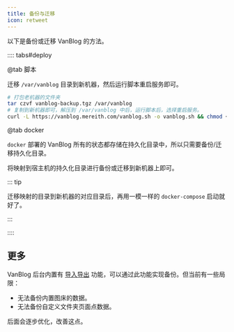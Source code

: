 ```yaml
---
title: 备份与迁移
icon: retweet
---
```


以下是备份或迁移 VanBlog 的方法。

<!-- more -->

:::: tabs#deploy

@tab 脚本

迁移 `/var/vanblog` 目录到新机器，然后运行脚本重启服务即可。

```bash
# 打包老机器的文件夹
tar czvf vanblog-backup.tgz /var/vanblog
# 复制到新机器即可，解压到 /var/vanblog 中后，运行脚本后，选择重启服务。
curl -L https://vanblog.mereith.com/vanblog.sh -o vanblog.sh && chmod +x vanblog.sh && ./vanblog.sh
```

@tab docker

`docker` 部署的 VanBlog 所有的状态都存储在持久化目录中，所以只需要备份/迁移持久化目录。

将映射到宿主机的持久化目录进行备份或迁移到新机器上即可。

::: tip

迁移映射的目录到新机器的对应目录后，再用一模一样的 `docker-compose` 启动就好了。

:::

::::

## 更多

VanBlog 后台内置有 [导入导出](../advanced/backup.md) 功能，可以通过此功能实现备份。但当前有一些局限：

- 无法备份内置图床的数据。
- 无法备份自定义文件夹页面点数据。

后面会逐步优化，改善这点。
